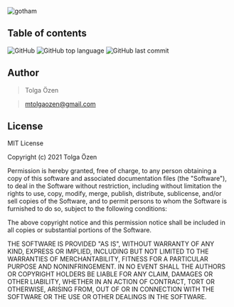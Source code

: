 
![gotham](https://user-images.githubusercontent.com/39353278/103892416-99f6c880-50fc-11eb-8869-af197ca81fd1.png)


## Table of contents
![GitHub](https://img.shields.io/github/license/tolgaOzen/gotham)
![GitHub top language](https://img.shields.io/github/languages/top/tolgaozen/gotham)
![GitHub last commit](https://img.shields.io/github/last-commit/tolgaozen/gotham)

## Author

>Tolga Özen

>mtolgaozen@gmail.com


## License

MIT License

Copyright (c) 2021 Tolga Özen

Permission is hereby granted, free of charge, to any person obtaining a copy
of this software and associated documentation files (the "Software"), to deal
in the Software without restriction, including without limitation the rights
to use, copy, modify, merge, publish, distribute, sublicense, and/or sell
copies of the Software, and to permit persons to whom the Software is
furnished to do so, subject to the following conditions:

The above copyright notice and this permission notice shall be included in all
copies or substantial portions of the Software.

THE SOFTWARE IS PROVIDED "AS IS", WITHOUT WARRANTY OF ANY KIND, EXPRESS OR
IMPLIED, INCLUDING BUT NOT LIMITED TO THE WARRANTIES OF MERCHANTABILITY,
FITNESS FOR A PARTICULAR PURPOSE AND NONINFRINGEMENT. IN NO EVENT SHALL THE
AUTHORS OR COPYRIGHT HOLDERS BE LIABLE FOR ANY CLAIM, DAMAGES OR OTHER
LIABILITY, WHETHER IN AN ACTION OF CONTRACT, TORT OR OTHERWISE, ARISING FROM,
OUT OF OR IN CONNECTION WITH THE SOFTWARE OR THE USE OR OTHER DEALINGS IN THE
SOFTWARE.